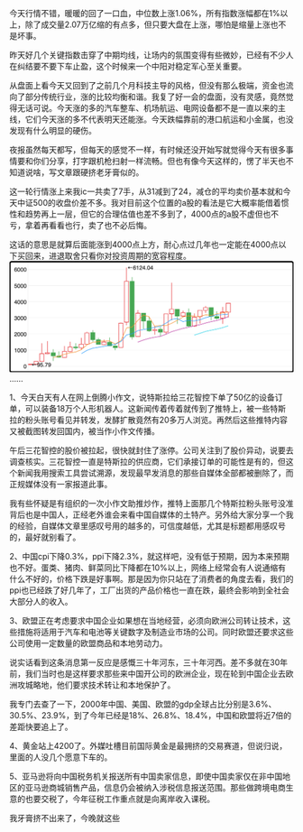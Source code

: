 今天行情不错，暖暖的回了一口血，中位数上涨1.06%，所有指数涨幅都在1%以上，除了成交量2.07万亿缩的有点多，但只要大盘在上涨，哪怕是缩量上涨也不是坏事。

昨天好几个关键指数击穿了中期均线，让场内的氛围变得有些微妙，已经有不少人在纠结要不要下车止盈，这个时候来一个中阳对稳定军心至关重要。

从盘面上看今天又回到了之前几个月科技主导的风格，但没有那么极端，资金也流向了部分传统行业，涨的比较均衡和谐。我复了好一会的盘面，没有灵感，竟然觉得无话可说。今天涨的多的汽车整车、机场航运、电网设备都不是一直以来的主线，它们今天涨的多不代表明天还能涨。今天跌幅靠前的港口航运和小金属，也没发现有什么明显的硬伤。

夜报虽然每天都写，但每天的感觉不一样，有时候还没开始写就觉得今天有很多事情要和你们分享，打字跟机枪扫射一样流畅。但也有像今天这样的，愣了半天也不知道说啥，写文章跟硬挤老牙膏似的。

这一轮行情涨上来我ic一共卖了7手，从31减到了24，减仓的平均卖价基本就和今天中证500的收盘价差不多。我对目前这个位置的a股的看法是它大概率能借着惯性和趋势再上一层，但它的合理估值也差不多到了，4000点的a股不虚但也不亏，拿着再看看也行，卖了也不必后悔。

这话的意思是就算后面能涨到4000点上方，耐心点过几年也一定能在4000点以下买回来，进退取舍只看你对投资周期的宽容程度。
![](./上证指数年线.png)
……

1、今天白天有人在网上倒腾小作文，说特斯拉给三花智控下单了50亿的设备订单，可以装备18万个人形机器人。这新闻传着传着就传到了推特上，被一些特斯拉的粉头账号看见并转发，发酵扩散竟然有20多万人浏览。再然后这些推特内容又被截图转发回国内，被当作小作文传播。

午后三花智控的股价被拉起，很快就封住了涨停。公司关注到了股价异动，说要去调查核实。三花智控一直是特斯拉的供应商，它们承接订单的可能性是有的，但这个新闻我用搜索工具尝试溯源，发现最早发消息的那些自媒体全部都被删除了，而正规媒体没有一家报道此事。

我有些怀疑是有组织的一次小作文助推炒作，推特上面那几个特斯拉粉头账号没准背后也是中国人，正经老外谁会来看中国自媒体的土特产。另外给大家分享一个我的经验，自媒体文章里感叹号用的越多的，可信度越低，尤其是标题都用感叹号的，最好就别看了。

2、中国cpi下降0.3%，ppi下降2.3%，就这样吧，没有低于预期，因为本来预期也不好。蛋类、猪肉、鲜菜同比下降都在10%以上，网络上经常会有人说通缩有什么不好的，价格下跌是好事啊。那是因为你只站在了消费者的角度去看，我们的ppi也已经跌了好几年了，工厂出货的产品价格也一直在跌，最终会影响到全社会大部分人的收入。

3、欧盟正在考虑要求中国企业如果想在当地经营，必须向欧洲公司转让技术，这些措施将适用于汽车和电池等关键数字及制造业市场的公司。同时欧盟还要求这些公司使用一定数量的欧盟商品和本地劳动力。

说实话看到这条消息第一反应是感慨三十年河东，三十年河西。差不多就在30年前，我们当时也是这样要求那些来中国开公司的欧洲企业，现在轮到中国企业去欧洲攻城略地，他们要求技术转让和本地保护了。

我专门去查了一下，2000年中国、美国、欧盟的gdp全球占比分别是3.6%、30.5%、23.9%，到了今年已经是18%、26.8%、18.4%，中国和欧盟将近7倍的差距快要追上了。

4、黄金站上4200了。外媒吐槽目前国际黄金是最拥挤的交易赛道，但说归说，里面的人没几个愿意下车的。

5、亚马逊将向中国税务机关报送所有中国卖家信息，即使中国卖家仅在非中国地区的亚马逊商城销售产品，信息仍会被纳入涉税信息报送范围。那些做跨境电商生意的也要交税了，今年征税工作重点就是向离岸收入课税。

我牙膏挤不出来了，今晚就这些

